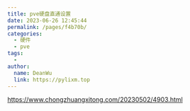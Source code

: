 ```yaml
---
title: pve硬盘直通设置
date: 2023-06-26 12:45:44
permalink: /pages/f4b70b/
categories:
  - 硬件
  - pve
tags:
  - 
author: 
  name: DeanWu
  link: https://pylixm.top
---
```


https://www.chongzhuangxitong.com/20230502/4903.html